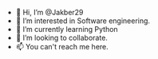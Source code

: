 - 👋 Hi, I’m @Jakber29
- 👀 I’m interested in Software engineering.
- 🌱 I’m currently learning Python
- 💞️ I’m looking to collaborate.
- 📫 You can't reach me here.
<!---
Jakber29/Jakber29 is a ✨ special ✨ repository because its `README.md` (this file) appears on your GitHub profile.
You can click the Preview link to take a look at your changes.
--->
